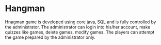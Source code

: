 # Hangman
Hnagman game is developed using core java, SQL and is fully controlled by the administrator. The administrator can login into his/her account, make quizzes like games, delete games, modify games. The players can attempt the game prepared by the administrator only.
